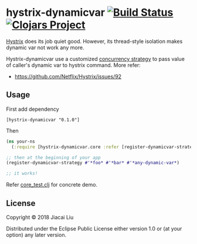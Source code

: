 # hystrix-dynamicvar [![Build Status](https://travis-ci.org/jiacai2050/hystrix-dynamicvar.svg?branch=master)](https://travis-ci.org/jiacai2050/hystrix-dynamicvar) [![Clojars Project](https://img.shields.io/clojars/v/hystrix-dynamicvar.svg)](https://clojars.org/hystrix-dynamicvar)

[Hystrix](https://github.com/Netflix/Hystrix) does its job quiet good. However, its thread-style isolation makes dynamic var not work any more.

Hystrix-dynamicvar use a customized [concurrency strategy](https://github.com/Netflix/Hystrix/wiki/Plugins#concurrencystrategy) to pass value of caller's dynamic var to hystrix command. More refer:

- https://github.com/Netflix/Hystrix/issues/92

## Usage

First add dependency
```
[hystrix-dynamicvar "0.1.0"]
```
Then
```clj
(ns your-ns
  (:require [hystrix-dynamicvar.core :refer [register-dynamicvar-strategy]]))

;; then at the beginning of your app
(register-dynamicvar-strategy #'*foo* #'*bar* #'*any-dynamic-var*)

;; it works!
```

Refer [core_test.clj](./test/hystrix_dynamicvar/core_test.clj) for concrete demo.

## License

Copyright © 2018 Jiacai Liu

Distributed under the Eclipse Public License either version 1.0 or (at
your option) any later version.
